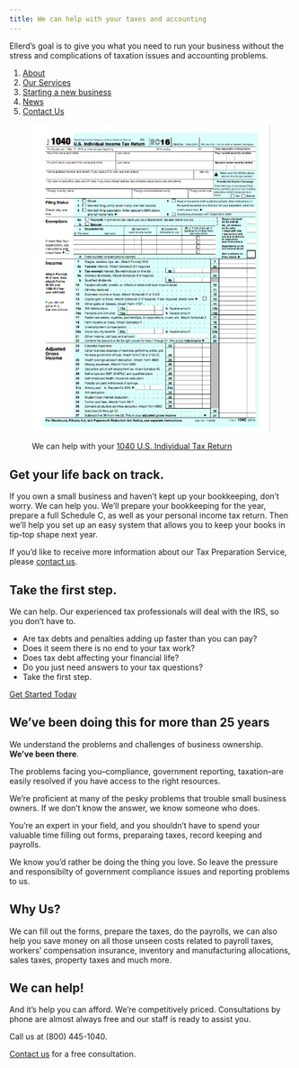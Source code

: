 ```yaml
---
title: We can help with your taxes and accounting
---
```


Ellerd’s goal is to give you what you need to run your business without the stress and complications of taxation issues and accounting problems.

<ol class="link-list">
  <li><a href="/about">About</a></li>
  <li><a href="/services">Our Services</a></li>
  <li><a href="/start-business">Starting a new business</a></li>
  <li><a href="/news">News</a></li>
  <li><a href="/contact">Contact Us</a></li>
</ol>

<figure>
  <img src="/uploads/1040.png" width="500" alt="1040 U.S. Individual Tax Return" />
  <p>We can help with your <a href="https://www.irs.gov/uac/about-form-1040">1040 U.S. Individual Tax Return</a></p>
</figure>

## Get your life back on track.

If you own a small business and haven’t kept up your bookkeeping, don’t worry. We can help you. We’ll prepare your bookkeeping for the year, prepare a full Schedule C, as well as your personal income tax return. Then we’ll help you set up an easy system that allows you to keep your books in tip-top shape next year.

If you’d like to receive more information about our Tax Preparation Service, please [contact us](/contact/).

## Take the first step.

We can help. Our experienced tax professionals will deal with the IRS, so you don’t have to.

*   Are tax debts and penalties adding up faster than you can pay?
*   Does it seem there is no end to your tax work?
*   Does tax debt affecting your financial life?
*   Do you just need answers to your tax questions?
*   Take the first step.

[Get Started Today](/contact/)

## We’ve been doing this for more than 25 years

We understand the problems and challenges of business ownership.  
**We’ve been there**.

The problems facing you–compliance, government reporting, taxation–are easily resolved if you have access to the right resources.

We’re proficient at many of the pesky problems that trouble small business owners. If we don’t know the answer, we know someone who does.

You’re an expert in your field, and you shouldn’t have to spend your valuable time filling out forms, preparaing taxes, record keeping and payrolls.

We know you’d rather be doing the thing you love. So leave the pressure and responsibilty of government compliance issues and reporting problems to us.

## Why Us?

We can fill out the forms, prepare the taxes, do the payrolls, we can also help you save money on all those unseen costs related to payroll taxes, workers’ compensation insurance, inventory and manufacturing allocations, sales taxes, property taxes and much more.

## We can help!

And it’s help you can afford. We’re competitively priced. Consultations by phone are almost always free and our staff is ready to assist you.

Call us at (800) 445-1040.

[Contact us](/contact/) for a free consultation.
